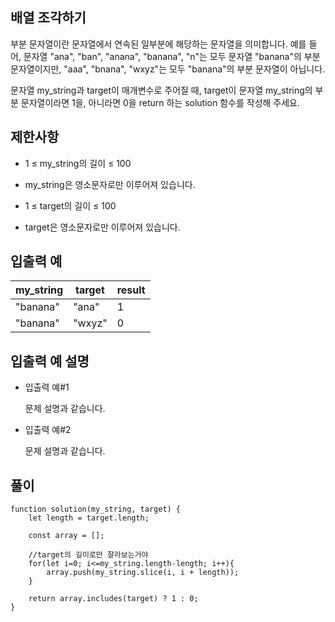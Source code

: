## 배열 조각하기

부분 문자열이란 문자열에서 연속된 일부분에 해당하는 문자열을 의미합니다. 예를 들어, 문자열 "ana", "ban", "anana", "banana", "n"는 모두 문자열 "banana"의 부분 문자열이지만, "aaa", "bnana", "wxyz"는 모두 "banana"의 부분 문자열이 아닙니다.

문자열 my_string과 target이 매개변수로 주어질 때, target이 문자열 my_string의 부분 문자열이라면 1을, 아니라면 0을 return 하는 solution 함수를 작성해 주세요.

## 제한사항

- 1 ≤ my_string의 길이 ≤ 100

- my_string은 영소문자로만 이루어져 있습니다.

- 1 ≤ target의 길이 ≤ 100

- target은 영소문자로만 이루어져 있습니다.

## 입출력 예

| my_string | target | result |
| --------- | ------ | ------ |
| "banana"  | "ana"  | 1      |
| "banana"  | "wxyz" | 0      |

## 입출력 예 설명

- 입출력 예#1

  문제 설명과 같습니다.

- 입출력 예#2

  문제 설명과 같습니다.

## 풀이

```
function solution(my_string, target) {
    let length = target.length;

    const array = [];

    //target의 길이로만 잘라보는거야
    for(let i=0; i<=my_string.length-length; i++){
        array.push(my_string.slice(i, i + length));
    }

    return array.includes(target) ? 1 : 0;
}
```
